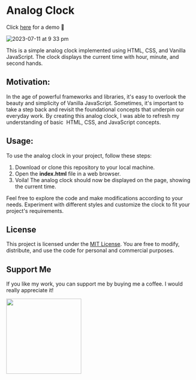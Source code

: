 # **Analog Clock**

Click [here](https://clock-js-brown.vercel.app/) for a demo 👀

![2023-07-11 at 9 33 pm](https://github.com/ooanishoo/clock-js/assets/9260574/1fd581c5-a0c7-465e-914e-82fb28ab1f0e)


This is a simple analog clock implemented using HTML, CSS, and Vanilla JavaScript. The clock displays the current time with hour, minute, and second hands.

## **Motivation:**

In the age of powerful frameworks and libraries, it's easy to overlook the beauty and simplicity of Vanilla JavaScript. Sometimes, it's important to take a step back and revisit the foundational concepts that underpin our everyday work. By creating this analog clock, I was able to refresh my understanding of basic  HTML, CSS, and JavaScript concepts.

## Usage:

To use the analog clock in your project, follow these steps:

1.  Download or clone this repository to your local machine.
2.  Open the **index.html** file in a web browser.
3.  Voila! The analog clock should now be displayed on the page, showing the current time.

Feel free to explore the code and make modifications according to your needs. Experiment with different styles and customize the clock to fit your project's requirements.

## **License**

This project is licensed under the [MIT License](https://chat.openai.com/LICENSE). You are free to modify, distribute, and use the code for personal and commercial purposes.


## Support Me

If you like my work, you can support me by buying me a coffee. I would really appreciate it!

<a href="https://www.buymeacoffee.com/ooanishoo"><img src="https://cdn.buymeacoffee.com/buttons/v2/default-yellow.png" width="200" /></a>

